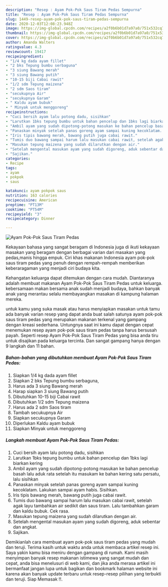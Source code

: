 ```yaml
---
description: "Resep : Ayam Pok-Pok Saus Tiram Pedas Sempurna"
title: "Resep : Ayam Pok-Pok Saus Tiram Pedas Sempurna"
slug: 1449-resep-ayam-pok-pok-saus-tiram-pedas-sempurna
date: 2020-12-03T12:08:23.948Z
image: https://img-global.cpcdn.com/recipes/a2f0b6b01d7a97a0/751x532cq70/ayam-pok-pok-saus-tiram-pedas-foto-resep-utama.jpg
thumbnail: https://img-global.cpcdn.com/recipes/a2f0b6b01d7a97a0/751x532cq70/ayam-pok-pok-saus-tiram-pedas-foto-resep-utama.jpg
cover: https://img-global.cpcdn.com/recipes/a2f0b6b01d7a97a0/751x532cq70/ayam-pok-pok-saus-tiram-pedas-foto-resep-utama.jpg
author: Amanda Walters
ratingvalue: 4.3
reviewcount: 19417
recipeingredient:
- "1/4 kg dada ayam fillet"
- "2 bks Tepung bumbu serbaguna"
- "3 siung Bawang merah"
- "3 siung Bawang putih"
- "10-15 biji Cabai rawit"
- "1/2 sdm Tepung maizena"
- "2 sdm Saos tiram"
- "secukupnya Air"
- "secukupnya Garam"
- " Kaldu ayam bubuk"
- " Minyak untuk menggoreng"
recipeinstructions:
- "Cuci bersih ayam lalu potong dadu, sisihkan"
- "Larutkan 1bks tepung bumbu untuk bahan pencelup dan 1bks lagi biarkan kering"
- "Ambil ayam yang sudah dipotong-potong masukan ke bahan pencelup basah lalu aduk rata setelah itu masukam ke bahan kering satu persatu, lalu sisihkan"
- "Panaskan minyak setelah panas goreng ayam sampai kuning kecoklatam. Lakukan sampai ayam habis. Sisihkan."
- "Iris tipis bawang merah, bawang putih juga cabai rawit."
- "Tumis duo bawang sampai harum lalu masukan cabai rawit, setelah agak layu tambahkan air sedikit dan saus tiram. Lalu tambahkan garam dan kaldu bubuk. Cek rasa."
- "Masukan tepung maizena yang sudah dilarutkan dengan air."
- "Setelah mengental masukan ayam yang sudah digoreng, aduk sebentar dan angkat."
- "Sajikan."
categories:
- Recipe
tags:
- ayam
- pokpok
- saus

katakunci: ayam pokpok saus 
nutrition: 163 calories
recipecuisine: American
preptime: "PT13M"
cooktime: "PT54M"
recipeyield: "3"
recipecategory: Dinner

---
```



![Ayam Pok-Pok Saus Tiram Pedas](https://img-global.cpcdn.com/recipes/a2f0b6b01d7a97a0/751x532cq70/ayam-pok-pok-saus-tiram-pedas-foto-resep-utama.jpg)

Kekayaan bahasa yang sangat beragam di Indonesia juga di ikuti kekayaan masakan yang beragam dengan berbagai varian dari masakan yang pedas,manis hingga empuk. Ciri khas makanan Indonesia ayam pok-pok saus tiram pedas yang penuh dengan rempah-rempah memberikan keberaragaman yang menjadi ciri budaya kita.




Kehangatan keluarga dapat ditemukan dengan cara mudah. Diantaranya adalah membuat makanan Ayam Pok-Pok Saus Tiram Pedas untuk keluarga. kebersamaan makan bersama anak sudah menjadi budaya, bahkan banyak anak yang merantau selalu membayangkan masakan di kampung halaman mereka.

untuk kamu yang suka masak atau harus menyiapkan masakan untuk tamu ada banyak varian resep yang dapat anda buat salah satunya ayam pok-pok saus tiram pedas yang merupakan makanan terkenal yang gampang dengan kreasi sederhana. Untungnya saat ini kamu dapat dengan cepat menemukan resep ayam pok-pok saus tiram pedas tanpa harus bersusah payah.
Seperti resep Ayam Pok-Pok Saus Tiram Pedas yang bisa anda tiru untuk disajikan pada keluarga tercinta. Dan sangat gampang hanya dengan 9 langkah dan 11 bahan.


<!--inarticleads1-->

##### Bahan-bahan yang dibutuhkan membuat Ayam Pok-Pok Saus Tiram Pedas:

1. Siapkan 1/4 kg dada ayam fillet
1. Siapkan 2 bks Tepung bumbu serbaguna,
1. Harus ada 3 siung Bawang merah
1. Harap siapkan 3 siung Bawang putih
1. Dibutuhkan 10-15 biji Cabai rawit
1. Dibutuhkan 1/2 sdm Tepung maizena
1. Harus ada 2 sdm Saos tiram
1. Tambah secukupnya Air
1. Siapkan secukupnya Garam
1. Diperlukan  Kaldu ayam bubuk
1. Siapkan  Minyak untuk menggoreng




<!--inarticleads2-->

##### Langkah membuat  Ayam Pok-Pok Saus Tiram Pedas:

1. Cuci bersih ayam lalu potong dadu, sisihkan
1. Larutkan 1bks tepung bumbu untuk bahan pencelup dan 1bks lagi biarkan kering
1. Ambil ayam yang sudah dipotong-potong masukan ke bahan pencelup basah lalu aduk rata setelah itu masukam ke bahan kering satu persatu, lalu sisihkan
1. Panaskan minyak setelah panas goreng ayam sampai kuning kecoklatam. Lakukan sampai ayam habis. Sisihkan.
1. Iris tipis bawang merah, bawang putih juga cabai rawit.
1. Tumis duo bawang sampai harum lalu masukan cabai rawit, setelah agak layu tambahkan air sedikit dan saus tiram. Lalu tambahkan garam dan kaldu bubuk. Cek rasa.
1. Masukan tepung maizena yang sudah dilarutkan dengan air.
1. Setelah mengental masukan ayam yang sudah digoreng, aduk sebentar dan angkat.
1. Sajikan.




Demikianlah cara membuat ayam pok-pok saus tiram pedas yang mudah dan teruji. Terima kasih untuk waktu anda untuk membaca artikel resep ini. Saya yakin kamu bisa meniru dengan gampang di rumah. Kami masih menyimpan banyak resep makanan istimewa yang sangat mudah dan cepat, anda bisa menelusuri di web kami, dan jika anda merasa artikel ini bermanfaat jangan lupa untuk bagikan dan bookmark halaman website ini karena akan banyak update terbaru untuk resep-resep pilihan yang terbukti dan teruji. Siap Memasak !!. 
